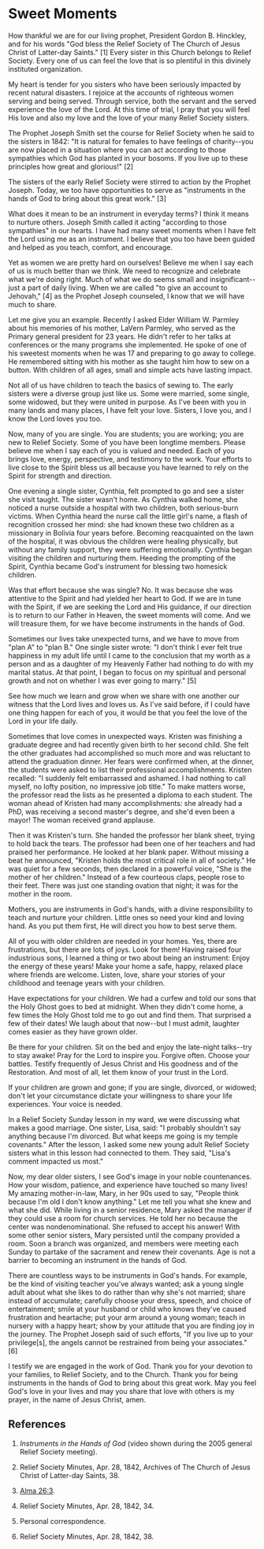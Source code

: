 # Sweet Moments

How thankful we are for our living prophet, President Gordon B. Hinckley, and
for his words "God bless the Relief Society of The Church of Jesus Christ of
Latter-day Saints." [1]  Every sister in this Church belongs to Relief
Society. Every one of us can feel the love that is so plentiful in this
divinely instituted organization.

My heart is tender for you sisters who have been seriously impacted by recent
natural disasters. I rejoice at the accounts of righteous women serving and
being served. Through service, both the servant and the served experience the
love of the Lord. At this time of trial, I pray that you will feel His love
and also my love and the love of your many Relief Society sisters.

The Prophet Joseph Smith set the course for Relief Society when he said to the
sisters in 1842: "It is natural for females to have feelings of charity--you
are now placed in a situation where you can act according to those sympathies
which God has planted in your bosoms. If you live up to these principles how
great and glorious!" [2]

The sisters of the early Relief Society were stirred to action by the Prophet
Joseph. Today, we too have opportunities to serve as "instruments in the hands
of God to bring about this great work." [3]

What does it mean to be an instrument in everyday terms? I think it means to
nurture others. Joseph Smith called it acting "according to those sympathies"
in our hearts. I have had many sweet moments when I have felt the Lord using
me as an instrument. I believe that you too have been guided and helped as you
teach, comfort, and encourage.

Yet as women we are pretty hard on ourselves! Believe me when I say each of us
is much better than we think. We need to recognize and celebrate what we're
doing right. Much of what we do seems small and insignificant--just a part of
daily living. When we are called "to give an account to Jehovah," [4]  as the
Prophet Joseph counseled, I know that we will have much to share.

Let me give you an example. Recently I asked Elder William W. Parmley about
his memories of his mother, LaVern Parmley, who served as the Primary general
president for 23 years. He didn't refer to her talks at conferences or the
many programs she implemented. He spoke of one of his sweetest moments when he
was 17 and preparing to go away to college. He remembered sitting with his
mother as she taught him how to sew on a button. With children of all ages,
small and simple acts have lasting impact.

Not all of us have children to teach the basics of sewing to. The early
sisters were a diverse group just like us. Some were married, some single,
some widowed, but they were united in purpose. As I've been with you in many
lands and many places, I have felt your love. Sisters, I love you, and I know
the Lord loves you too.

Now, many of you are single. You are students; you are working; you are new to
Relief Society. Some of you have been longtime members. Please believe me when
I say each of you is valued and needed. Each of you brings love, energy,
perspective, and testimony to the work. Your efforts to live close to the
Spirit bless us all because you have learned to rely on the Spirit for
strength and direction.

One evening a single sister, Cynthia, felt prompted to go and see a sister she
visit taught. The sister wasn't home. As Cynthia walked home, she noticed a
nurse outside a hospital with two children, both serious-burn victims. When
Cynthia heard the nurse call the little girl's name, a flash of recognition
crossed her mind: she had known these two children as a missionary in Bolivia
four years before. Becoming reacquainted on the lawn of the hospital, it was
obvious the children were healing physically, but without any family support,
they were suffering emotionally. Cynthia began visiting the children and
nurturing them. Heeding the prompting of the Spirit, Cynthia became God's
instrument for blessing two homesick children.

Was that effort because she was single? No. It was because she was attentive
to the Spirit and had yielded her heart to God. If we are in tune with the
Spirit, if we are seeking the Lord and His guidance, if our direction is to
return to our Father in Heaven, the sweet moments will come. And we will
treasure them, for we have become instruments in the hands of God.

Sometimes our lives take unexpected turns, and we have to move from "plan A"
to "plan B." One single sister wrote: "I don't think I ever felt true
happiness in my adult life until I came to the conclusion that my worth as a
person and as a daughter of my Heavenly Father had nothing to do with my
marital status. At that point, I began to focus on my spiritual and personal
growth and not on whether I was ever going to marry." [5]

See how much we learn and grow when we share with one another our witness that
the Lord lives and loves us. As I've said before, if I could have one thing
happen for each of you, it would be that you feel the love of the Lord in your
life daily.

Sometimes that love comes in unexpected ways. Kristen was finishing a graduate
degree and had recently given birth to her second child. She felt the other
graduates had accomplished so much more and was reluctant to attend the
graduation dinner. Her fears were confirmed when, at the dinner, the students
were asked to list their professional accomplishments. Kristen recalled: "I
suddenly felt embarrassed and ashamed. I had nothing to call myself, no lofty
position, no impressive job title." To make matters worse, the professor read
the lists as he presented a diploma to each student. The woman ahead of
Kristen had many accomplishments: she already had a PhD, was receiving a
second master's degree, and she'd even been a mayor! The woman received grand
applause.

Then it was Kristen's turn. She handed the professor her blank sheet, trying
to hold back the tears. The professor had been one of her teachers and had
praised her performance. He looked at her blank paper. Without missing a beat
he announced, "Kristen holds the most critical role in all of society." He was
quiet for a few seconds, then declared in a powerful voice, "She is the mother
of her children." Instead of a few courteous claps, people rose to their feet.
There was just one standing ovation that night; it was for the mother in the
room.

Mothers, you are instruments in God's hands, with a divine responsibility to
teach and nurture your children. Little ones so need your kind and loving
hand. As you put them first, He will direct you how to best serve them.

All of you with older children are needed in your homes. Yes, there are
frustrations, but there are lots of joys. Look for them! Having raised four
industrious sons, I learned a thing or two about being an instrument: Enjoy
the energy of these years! Make your home a safe, happy, relaxed place where
friends are welcome. Listen, love, share your stories of your childhood and
teenage years with your children.

Have expectations for your children. We had a curfew and told our sons that
the Holy Ghost goes to bed at midnight. When they didn't come home, a few
times the Holy Ghost told me to go out and find them. That surprised a few of
their dates! We laugh about that now--but I must admit, laughter comes easier
as they have grown older.

Be there for your children. Sit on the bed and enjoy the late-night talks--try
to stay awake! Pray for the Lord to inspire you. Forgive often. Choose your
battles. Testify frequently of Jesus Christ and His goodness and of the
Restoration. And most of all, let them know of your trust in the Lord.

If your children are grown and gone; if you are single, divorced, or widowed;
don't let your circumstance dictate your willingness to share your life
experiences. Your voice is needed.

In a Relief Society Sunday lesson in my ward, we were discussing what makes a
good marriage. One sister, Lisa, said: "I probably shouldn't say anything
because I'm divorced. But what keeps me going is my temple covenants." After
the lesson, I asked some new young adult Relief Society sisters what in this
lesson had connected to them. They said, "Lisa's comment impacted us most."

Now, my dear older sisters, I see God's image in your noble countenances. How
your wisdom, patience, and experience have touched so many lives! My amazing
mother-in-law, Mary, in her 90s used to say, "People think because I'm old I
don't know anything." Let me tell you what she knew and what she did. While
living in a senior residence, Mary asked the manager if they could use a room
for church services. He told her no because the center was nondenominational.
She refused to accept his answer! With some other senior sisters, Mary
persisted until the company provided a room. Soon a branch was organized, and
members were meeting each Sunday to partake of the sacrament and renew their
covenants. Age is not a barrier to becoming an instrument in the hands of God.

There are countless ways to be instruments in God's hands. For example, be the
kind of visiting teacher you've always wanted; ask a young single adult about
what she likes to do rather than why she's not married; share instead of
accumulate; carefully choose your dress, speech, and choice of entertainment;
smile at your husband or child who knows they've caused frustration and
heartache; put your arm around a young woman; teach in nursery with a happy
heart; show by your attitude that you are finding joy in the journey. The
Prophet Joseph said of such efforts, "If you live up to your privilege[s], the
angels cannot be restrained from being your associates." [6]

I testify we are engaged in the work of God. Thank you for your devotion to
your families, to Relief Society, and to the Church. Thank you for being
instruments in the hands of God to bring about this great work. May you feel
God's love in your lives and may you share that love with others is my prayer,
in the name of Jesus Christ, amen.

## References

  1.   _Instruments in the Hands of God_ (video shown during the 2005 general Relief Society meeting).

  2.  Relief Society Minutes, Apr. 28, 1842, Archives of The Church of Jesus Christ of Latter-day Saints, 38.

  3.   [Alma 26:3](https://www.lds.org/scriptures/bofm/alma/26.3?lang=eng#2).

  4.  Relief Society Minutes, Apr. 28, 1842, 34.

  5.  Personal correspondence.

  6.  Relief Society Minutes, Apr. 28, 1842, 38.

